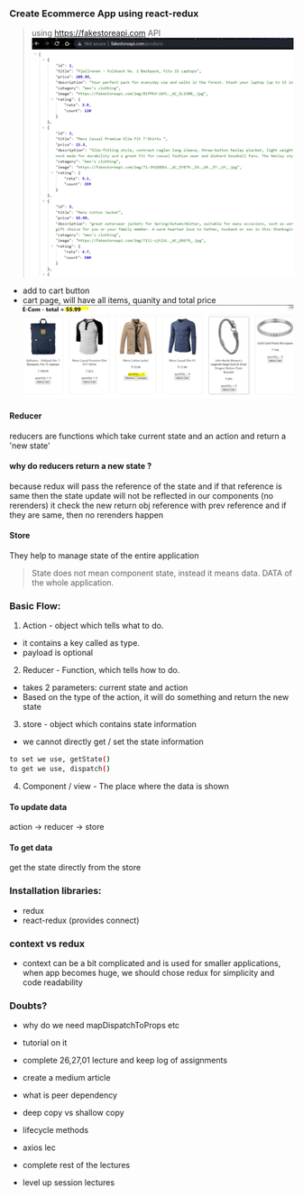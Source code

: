 ### Create Ecommerce App using react-redux 
> using https://fakestoreapi.com API 
![](2.PNG)

- add to cart button 
- cart page, will have all items, quanity and total price 
![](1.PNG)

#### Reducer 
reducers are functions which take current state and an action and return a 'new state'

#### why do reducers return a new state ?
because redux will pass the reference of the state and if that reference is same then the state update will not be reflected in our components (no rerenders) it check the new return obj reference with prev reference and if they are same, then no rerenders happen

#### Store 
They help to manage state of the entire application 
> State does not mean component state, instead it means data. DATA of the whole application. 

### Basic Flow:
1. Action - object which tells what to do. 
- it contains a key called as type.
- payload is optional 
2. Reducer - Function, which tells how to do. 
- takes 2 parameters: current state and action 
- Based on the type of the action, it will do something and return the new state 
3. store - object which contains state information
- we cannot directly get / set the state information 
```bash 
to set we use, getState()
to get we use, dispatch()
```
4. Component / view - The place where the data is shown 

#### To update data 
action -> reducer -> store 

#### To get data 
get the state directly from the store 

### Installation libraries:
- redux 
- react-redux (provides connect)

### context vs redux
 - context can be a bit complicated and is used for smaller applications, when app becomes huge, we should chose redux for simplicity and code readability

 ### Doubts?
 - why do we need mapDispatchToProps etc 
 - tutorial on it 
 - complete 26,27,01 lecture and keep log of assignments 
 - create a medium article 
 - what is peer dependency 
 - deep copy vs shallow copy 
 - lifecycle methods 
 - axios lec


- complete rest of the lectures 
- level up session lectures 
